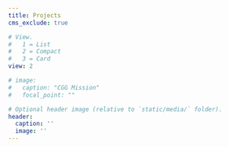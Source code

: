 ```yaml
---
title: Projects
cms_exclude: true

# View.
#   1 = List
#   2 = Compact
#   3 = Card
view: 2

# image:
#   caption: "CGG Mission"
#   focal_point: ""

# Optional header image (relative to `static/media/` folder).
header:
  caption: ''
  image: ''
---
```

